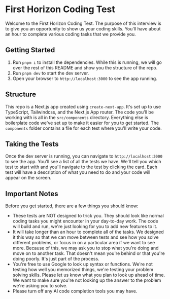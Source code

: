 # First Horizon Coding Test

Welcome to the First Horizon Coding Test. The purpose of this interview is to give you an opportunity to show us your coding skills. You'll have about an hour to complete various coding tasks that we provide you.

## Getting Started

1. Run `pnpm i` to install the dependencies. While this is running, we will go over the rest of this README and show you the structure of the repo.
2. Run `pnpm dev` to start the dev server.
3. Open your browser to `http://localhost:3000` to see the app running.

## Structure

This repo is a Next.js app created using `create-next-app`. It's set up to use TypeScript, Tailwindcss, and the Next.js App router. The code you'll be working with is all in the `src/components` directory. Everything else is boilerplate code we've set up to make it easier for you to get started. The `components` folder contains a file for each test where you'll write your code.

## Taking the Tests

Once the dev server is running, you can navigate to `http://localhost:3000` to see the app. You'll see a list of all the tests we have. We'll tell you which test to start with and you'll navigate to the test by clicking the card. Each test will have a description of what you need to do and your code will appear on the screen.

## Important Notes

Before you get started, there are a few things you should know:

- These tests are NOT designed to trick you. They should look like normal coding tasks you might encounter in your day-to-day work. The code will build and run, we're just looking for you to add new features to it.
- It will take longer than an hour to complete all of the tasks. We designed it this way so that we can move between tests and see how you solve different problems, or focus in on a particular area if we want to see more. Because of this, we may ask you to stop what you're doing and move on to another task. That doesn't mean you're behind or that you're doing poorly. It's just part of the process.
- You're free to use Google to look up syntax or functions. We're not testing how well you memorized things, we're testing your problem solving skills. Please let us know what you plan to look up ahead of time. We want to make sure you're not looking up the answer to the problem we're asking you to solve.
- Please turn off any AI code completion tools you may have.

